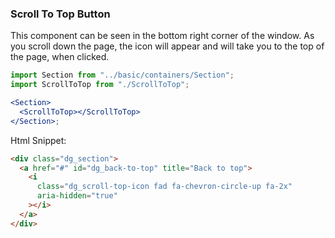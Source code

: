 ### Scroll To Top Button

This component can be seen in the bottom right corner of the window. As you scroll down the page, the icon will appear and will take you to the top of the page, when clicked.

```jsx
import Section from "../basic/containers/Section";
import ScrollToTop from "./ScrollToTop";

<Section>
  <ScrollToTop></ScrollToTop>
</Section>;
```

Html Snippet:

```html
<div class="dg_section">
  <a href="#" id="dg_back-to-top" title="Back to top">
    <i
      class="dg_scroll-top-icon fad fa-chevron-circle-up fa-2x"
      aria-hidden="true"
    ></i>
  </a>
</div>
```
